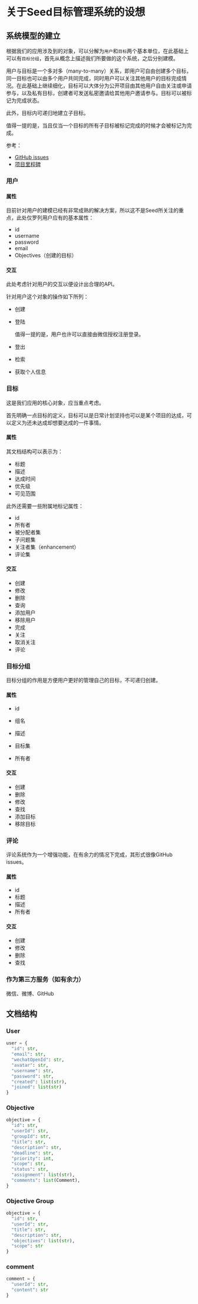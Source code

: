 # 关于Seed目标管理系统的设想

## 系统模型的建立

根据我们的应用涉及到的对象，可以分解为`用户`和`目标`两个基本单位，在此基础上可以有`目标分组`，首先从概念上描述我们所要做的这个系统，之后分别建模。

用户与目标是一个多对多（many-to-many）关系，即用户可自由创建多个目标，同一目标也可以由多个用户共同完成，同时用户可以关注其他用户的目标完成情况。在此基础上继续细化，目标可以大体分为公开项目由其他用户自由关注或申请参与，以及私有目标，创建者可发送私密邀请给其他用户邀请参与。目标可以被标记为完成状态。

此外，目标内可递归地建立子目标。

值得一提的是，当且仅当一个目标的所有子目标被标记完成的时候才会被标记为完成。

参考：

- [GitHub issues](https://guides.github.com/features/issues/)
- [项目里程碑](http://www.baike.com/wiki/%E9%A1%B9%E7%9B%AE%E9%87%8C%E7%A8%8B%E7%A2%91)

### 用户

#### 属性

目前针对用户的建模已经有非常成熟的解决方案，所以这不是Seed所关注的重点，此处仅罗列用户应有的基本属性：

- id
- username
- password
- email
- Objectives（创建的目标）

#### 交互

此处考虑针对用户的交互以便设计出合理的API。

针对用户这个对象的操作如下所列：

+ 创建

+ 登陆

  值得一提的是，用户也许可以直接由微信授权注册登录。


+ 登出
+ 检索
+ 获取个人信息

### 目标

这是我们应用的核心对象，应当重点考虑。

首先明确一点目标的定义，目标可以是日常计划坚持也可以是某个项目的达成，可以定义为还未达成却想要达成的一件事情。

#### 属性

其文档结构可以表示为：

- 标题
- 描述
- 达成时间
- 优先级
- 可见范围

此外还需要一些附属地标记属性：

- id
- 所有者
- 被分配者集
- 子问题集
- 关注者集（enhancement）
- 评论集

#### 交互

+ 创建
+ 修改
+ 删除
+ 查询
+ 添加用户
+ 移除用户
+ 完成
+ 关注
+ 取消关注
+ 评论

### 目标分组

目标分组的作用是方便用户更好的管理自己的目标，不可递归创建。

#### 属性

+ id


+ 组名
+ 描述
+ 目标集
+ 所有者

#### 交互

+ 创建
+ 删除
+ 修改
+ 查找
+ 添加目标
+ 移除目标

### 评论

评论系统作为一个增强功能，在有余力的情况下完成，其形式很像GitHub issues。

#### 属性

+ id
+ 标题
+ 描述
+ 所有者

#### 交互

+ 创建
+ 修改
+ 删除
+ 查找

### 作为第三方服务（如有余力）

微信、微博、GitHub

## 文档结构

### User

```python
user = {
  "id": str,
  "email": str,
  "wechatOpenId": str,
  "avatar": str,
  "username": str,
  "password": str,
  "created": list(str),
  "joined": list(str)
}
```



### Objective

```python
objective = {
  "id": str,
  "userId": str,
  "groupId": str,
  "title": str,
  "description": str,
  "deadline": str,
  "priority": int,
  "scope": str,
  "status": str,
  "assignment": list(str),
  "comments": list(Comment),
}
```



### Objective Group

```python
objective = {
  "id": str,
  "userId": str,
  "title": str,
  "description": str,
  "objectives": list(str),
  "scope": str
}
```



### comment

```python
comment = {
  "userId": str,
  "content": str
}
```



